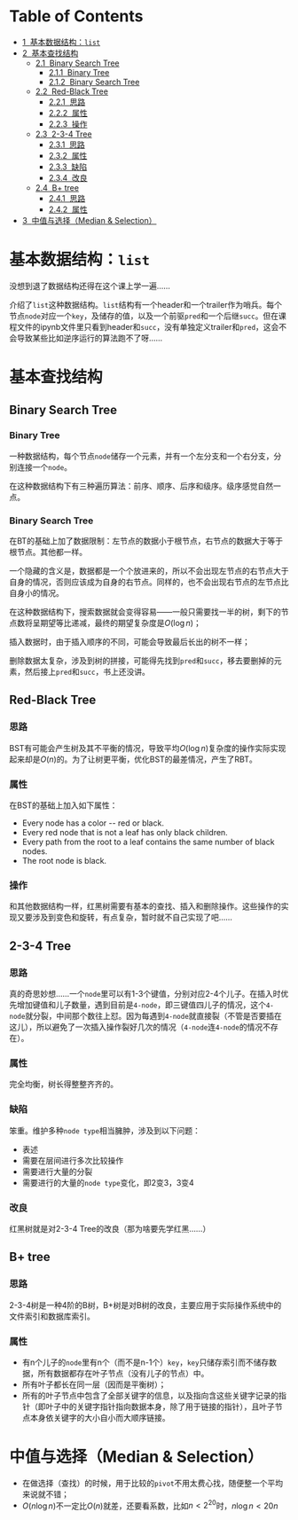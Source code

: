 <h1>Table of Contents<span class="tocSkip"></span></h1>
<div class="toc"><ul class="toc-item"><li><span><a href="#基本数据结构：list" data-toc-modified-id="基本数据结构：list-1"><span class="toc-item-num">1&nbsp;&nbsp;</span>基本数据结构：<code>list</code></a></span></li><li><span><a href="#基本查找结构" data-toc-modified-id="基本查找结构-2"><span class="toc-item-num">2&nbsp;&nbsp;</span>基本查找结构</a></span><ul class="toc-item"><li><span><a href="#Binary-Search-Tree" data-toc-modified-id="Binary-Search-Tree-2.1"><span class="toc-item-num">2.1&nbsp;&nbsp;</span>Binary Search Tree</a></span><ul class="toc-item"><li><span><a href="#Binary-Tree" data-toc-modified-id="Binary-Tree-2.1.1"><span class="toc-item-num">2.1.1&nbsp;&nbsp;</span>Binary Tree</a></span></li><li><span><a href="#Binary-Search-Tree" data-toc-modified-id="Binary-Search-Tree-2.1.2"><span class="toc-item-num">2.1.2&nbsp;&nbsp;</span>Binary Search Tree</a></span></li></ul></li><li><span><a href="#Red-Black-Tree" data-toc-modified-id="Red-Black-Tree-2.2"><span class="toc-item-num">2.2&nbsp;&nbsp;</span>Red-Black Tree</a></span><ul class="toc-item"><li><span><a href="#思路" data-toc-modified-id="思路-2.2.1"><span class="toc-item-num">2.2.1&nbsp;&nbsp;</span>思路</a></span></li><li><span><a href="#属性" data-toc-modified-id="属性-2.2.2"><span class="toc-item-num">2.2.2&nbsp;&nbsp;</span>属性</a></span></li><li><span><a href="#操作" data-toc-modified-id="操作-2.2.3"><span class="toc-item-num">2.2.3&nbsp;&nbsp;</span>操作</a></span></li></ul></li><li><span><a href="#2-3-4-Tree" data-toc-modified-id="2-3-4-Tree-2.3"><span class="toc-item-num">2.3&nbsp;&nbsp;</span>2-3-4 Tree</a></span><ul class="toc-item"><li><span><a href="#思路" data-toc-modified-id="思路-2.3.1"><span class="toc-item-num">2.3.1&nbsp;&nbsp;</span>思路</a></span></li><li><span><a href="#属性" data-toc-modified-id="属性-2.3.2"><span class="toc-item-num">2.3.2&nbsp;&nbsp;</span>属性</a></span></li><li><span><a href="#缺陷" data-toc-modified-id="缺陷-2.3.3"><span class="toc-item-num">2.3.3&nbsp;&nbsp;</span>缺陷</a></span></li><li><span><a href="#改良" data-toc-modified-id="改良-2.3.4"><span class="toc-item-num">2.3.4&nbsp;&nbsp;</span>改良</a></span></li></ul></li><li><span><a href="#B+-tree" data-toc-modified-id="B+-tree-2.4"><span class="toc-item-num">2.4&nbsp;&nbsp;</span>B+ tree</a></span><ul class="toc-item"><li><span><a href="#思路" data-toc-modified-id="思路-2.4.1"><span class="toc-item-num">2.4.1&nbsp;&nbsp;</span>思路</a></span></li><li><span><a href="#属性" data-toc-modified-id="属性-2.4.2"><span class="toc-item-num">2.4.2&nbsp;&nbsp;</span>属性</a></span></li></ul></li></ul></li><li><span><a href="#中值与选择（Median-&amp;-Selection）" data-toc-modified-id="中值与选择（Median-&amp;-Selection）-3"><span class="toc-item-num">3&nbsp;&nbsp;</span>中值与选择（Median &amp; Selection）</a></span></li></ul></div>

# 基本数据结构：`list`

没想到退了数据结构还得在这个课上学一遍……

介绍了`list`这种数据结构。`list`结构有一个header和一个trailer作为哨兵。每个节点`node`对应一个`key`，及储存的值，以及一个前驱`pred`和一个后继`succ`。但在课程文件的ipynb文件里只看到header和`succ`，没有单独定义trailer和`pred`，这会不会导致某些比如逆序运行的算法跑不了呀……

# 基本查找结构

## Binary Search Tree

### Binary Tree

一种数据结构，每个节点`node`储存一个元素，并有一个左分支和一个右分支，分别连接一个`node`。

在这种数据结构下有三种遍历算法：前序、顺序、后序和级序。级序感觉自然一点。

### Binary Search Tree

在BT的基础上加了数据限制：左节点的数据小于根节点，右节点的数据大于等于根节点。其他都一样。

一个隐藏的含义是，数据都是一个个放进来的，所以不会出现左节点的右节点大于自身的情况，否则应该成为自身的右节点。同样的，也不会出现右节点的左节点比自身小的情况。

在这种数据结构下，搜索数据就会变得容易——一般只需要找一半的树，剩下的节点数将呈期望等比递减，最终的期望复杂度是$O(\log n)$；

插入数据时，由于插入顺序的不同，可能会导致最后长出的树不一样；

删除数据太复杂，涉及到树的拼接，可能得先找到`pred`和`succ`，移去要删掉的元素，然后接上`pred`和`succ`，书上还没讲。

## Red-Black Tree

### 思路

BST有可能会产生树及其不平衡的情况，导致平均$O(\log n)$复杂度的操作实际实现起来却是$O(n)$的。为了让树更平衡，优化BST的最差情况，产生了RBT。

### 属性

在BST的基础上加入如下属性：
- Every node has a color -- red or black.
- Every red node that is not a leaf has only black children.
- Every path from the root to a leaf contains the same number of black nodes. 
- The root node is black.

### 操作

和其他数据结构一样，红黑树需要有基本的查找、插入和删除操作。这些操作的实现又要涉及到变色和旋转，有点复杂，暂时就不自己实现了吧……

## 2-3-4 Tree

### 思路

真的奇思妙想……一个`node`里可以有1-3个键值，分别对应2-4个儿子。在插入时优先增加键值和儿子数量，遇到目前是`4-node`，即三键值四儿子的情况，这个`4-node`就分裂，中间那个数往上怼。因为每遇到`4-node`就直接裂（不管是否要插在这儿），所以避免了一次插入操作裂好几次的情况（`4-node`连`4-node`的情况不存在）。

### 属性

完全均衡，树长得整整齐齐的。

### 缺陷

笨重。维护多种`node type`相当臃肿，涉及到以下问题：
- 表述
- 需要在层间进行多次比较操作
- 需要进行大量的分裂
- 需要进行的大量的`node type`变化，即2变3，3变4

### 改良

红黑树就是对2-3-4 Tree的改良（那为啥要先学红黑……）

## B+ tree

### 思路

2-3-4树是一种4阶的B树，B+树是对B树的改良，主要应用于实际操作系统中的文件索引和数据库索引。

### 属性

- 有n个儿子的`node`里有n个（而不是n-1个）`key`，`key`只储存索引而不储存数据，所有数据都存在叶子节点（没有儿子的节点）中。
- 所有叶子都长在同一层（因而是平衡树）；
- 所有的叶子节点中包含了全部关键字的信息，以及指向含这些关键字记录的指针（即叶子中的关键字指针指向数据本身，除了用于链接的指针），且叶子节点本身依关键字的大小自小而大顺序链接。

# 中值与选择（Median & Selection）

- 在做选择（查找）的时候，用于比较的`pivot`不用太费心找，随便整一个平均来说就不错；
- $O(n\log n)$不一定比$O(n)$就差，还要看系数，比如$n<2^{20}$时，$n\log n<20n$
